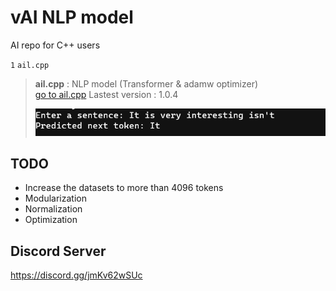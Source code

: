 # vAI NLP model
AI repo for C++ users

`1` ` ail.cpp `
> **ail.cpp** : NLP model (Transformer & adamw optimizer)  
>  [go to ail.cpp](ail.cpp) Lastest version : 1.0.4
>  
> ![image1](image1.png)

## TODO  
- Increase the datasets to more than 4096 tokens
- Modularization
- Normalization
- Optimization  

## Discord Server
https://discord.gg/jmKv62wSUc
